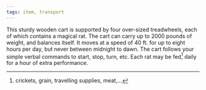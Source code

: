 ```yaml
---
tags: item, transport
--- 
```


This sturdy wooden cart is supported by four over-sized treadwheels, each of which contains a magical rat. The cart can carry up to 2000 pounds of weight, and balances itself. It moves at a speed of 40 ft. for up to eight hours per day, but never between midnight to dawn. The cart follows your simple verbal commands to start, stop, turn, etc.
Each rat may be fed[^1] daily for a hour of extra performance. 



[^1]: crickets, grain, travelling supplies, meat,...